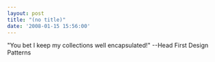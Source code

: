 ```yaml
---
layout: post
title: "(no title)"
date: '2008-01-15 15:56:00'
---
```


"You bet I keep my collections well encapsulated!" --Head First Design Patterns